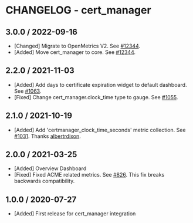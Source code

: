 # CHANGELOG - cert_manager

## 3.0.0 / 2022-09-16

* [Changed] Migrate to OpenMetrics V2. See [#12344](https://github.com/DataDog/integrations-core/pull/12344).
* [Added] Move cert_manager to core. See [#12344](https://github.com/DataDog/integrations-core/pull/12344).

## 2.2.0 / 2021-11-03

* [Added] Add days to certificate expiration widget to default dashboard. See [#1063](https://github.com/DataDog/integrations-extras/pull/1063).
* [Fixed] Change cert_manager.clock_time type to gauge. See [#1055](https://github.com/DataDog/integrations-extras/pull/1055).

## 2.1.0 / 2021-10-19

* [Added] Add 'certmanager_clock_time_seconds' metric collection. See [#1031](https://github.com/DataDog/integrations-extras/pull/1031). Thanks [albertrdixon](https://github.com/albertrdixon).

## 2.0.0 / 2021-03-25

* [Added] Overview Dashboard
* [Fixed] Fixed ACME related metrics. See [#826](https://github.com/DataDog/integrations-extras/pull/826). This fix breaks backwards compatibility.

## 1.0.0 / 2020-07-27

* [Added] First release for cert_manager integration
 